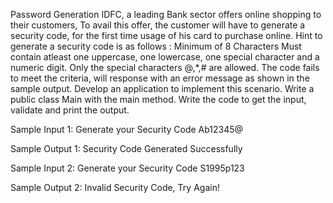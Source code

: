 Password Generation
IDFC, a leading Bank sector offers online shopping to their customers, To avail this offer, the customer will have to generate a security code, for the first time usage of his card to purchase online. 
Hint to generate a security code is as follows :
Minimum of 8 Characters
Must contain atleast one uppercase, one lowercase, one special character and a numeric digit.
Only the special characters @,*,#  are allowed.
The code fails to meet the criteria, will response with an error message as shown in the sample output.
Develop an application to implement this scenario.
Write a public class Main with the main method.  Write the code to get the input, validate and print the output.

Sample Input 1:
Generate your Security Code 
Ab12345@

Sample Output 1:
Security Code Generated Successfully

Sample Input 2:
Generate your Security Code 
S1995p123

Sample Output 2:
Invalid Security Code, Try Again!
